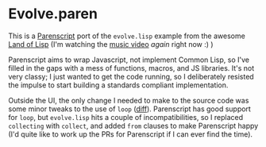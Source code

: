 # Evolve.paren

This is a [Parenscript](https://common-lisp.net/project/parenscript/) port of the `evolve.lisp` example from the awesome [Land of Lisp](http://landoflisp.com/) (I'm watching the [music video](https://www.youtube.com/watch?v=HM1Zb3xmvMc) _again_ right now :) )

Parenscript aims to wrap Javascript, not implement Common Lisp, so I've filled in the gaps with a mess of functions, macros, and JS libraries. It's not very classy; I just wanted to get the code running, so I deliberately resisted the impulse to start building a standards compliant implementation.

Outside the UI, the only change I needed to make to the source code was some minor tweaks to the use of `loop` ([diff](https://github.com/deBhal/evolve.paren/commit/29dbc2314bab876634ef16d6872e6d3b7d19fd20)). Parenscript has good support for `loop`, but `evolve.lisp` hits a couple of incompatibilities, so I replaced `collecting` with `collect`, and added `from` clauses to make Parenscript happy (I'd quite like to work up the PRs for Parenscript if I can ever find the time).